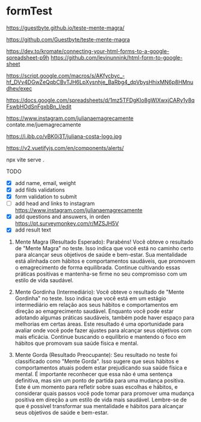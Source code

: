 # formTest

https://guestbyte.github.io/teste-mente-magra/

https://github.com/Guestbyte/teste-mente-magra


https://dev.to/kromate/connecting-your-html-forms-to-a-google-spreadsheet-p9h
https://github.com/levinunnink/html-form-to-google-sheet

https://script.google.com/macros/s/AKfycbyc_-hf_DVv4DGwZeQqbCBvTJH6LpXysnhje_BaRbg4_dpVbysHhixMN6p8HMnudhev/exec

https://docs.google.com/spreadsheets/d/1mz5TFDgKlo8gWlXwxjCARy1y8qFswbHOdSnFgxbBn_I/edit

https://www.instagram.com/julianaemagrecamente
contate.me/juemagrecamente

https://i.ibb.co/vBK0j3T/juliana-costa-logo.jpg

https://v2.vuetifyjs.com/en/components/alerts/

npx vite serve .

TODO
- [X] add name, email, weight 
- [X] add filds validations 
- [X] form validation to submit 
- [ ] add head and links to instagram 
https://www.instagram.com/julianaemagrecamente
- [X] add questions and ansuwers, in orden
https://pt.surveymonkey.com/r/MZSJH5V 
- [X] add result text
1. Mente Magra (Resultado Esperado):
   Parabéns! Você obteve o resultado de "Mente Magra" no teste. Isso indica que você está no caminho certo para alcançar seus objetivos de saúde e bem-estar. Sua mentalidade está alinhada com hábitos e comportamentos saudáveis, que promovem o emagrecimento de forma equilibrada. Continue cultivando essas práticas positivas e mantenha-se firme no seu compromisso com um estilo de vida saudável. 

2. Mente Gordinha (Intermediário):
   Você obteve o resultado de "Mente Gordinha" no teste. Isso indica que você está em um estágio intermediário em relação aos seus hábitos e comportamentos em direção ao emagrecimento saudável. Enquanto você pode estar adotando algumas práticas saudáveis, também pode haver espaço para melhorias em certas áreas. Este resultado é uma oportunidade para avaliar onde você pode fazer ajustes para alcançar seus objetivos com mais eficácia. Continue buscando o equilíbrio e mantendo o foco em hábitos que promovam sua saúde física e mental.

3. Mente Gorda (Resultado Preocupante):
   Seu resultado no teste foi classificado como "Mente Gorda". Isso sugere que seus hábitos e comportamentos atuais podem estar prejudicando sua saúde física e mental. É importante reconhecer que essa não é uma sentença definitiva, mas sim um ponto de partida para uma mudança positiva. Este é um momento para refletir sobre suas escolhas e hábitos, e considerar quais passos você pode tomar para promover uma mudança positiva em direção a um estilo de vida mais saudável. Lembre-se de que é possível transformar sua mentalidade e hábitos para alcançar seus objetivos de saúde e bem-estar.

